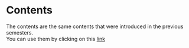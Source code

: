 # Contents
The contents are the same contents that were introduced in the previous semesters.<br>
You can use them by clicking on this [link](https://github.com/KLX1899/CE104-AP/tree/master/AP-Spring-2020/Contents)